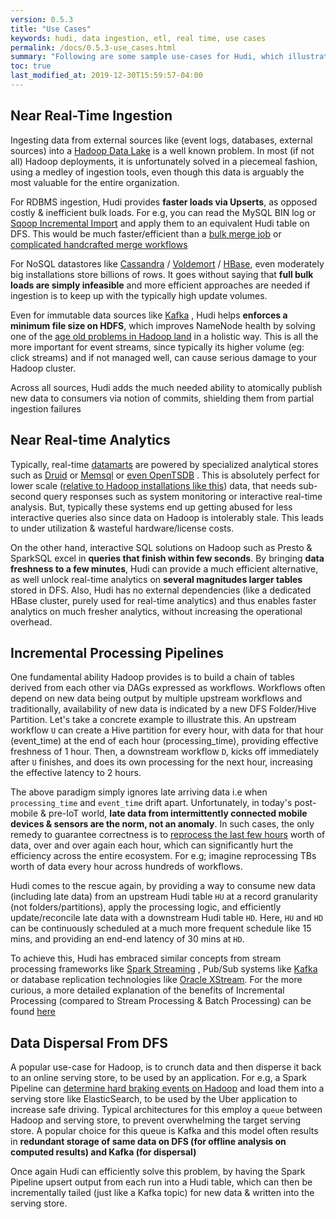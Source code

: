 ```yaml
---
version: 0.5.3
title: "Use Cases"
keywords: hudi, data ingestion, etl, real time, use cases
permalink: /docs/0.5.3-use_cases.html
summary: "Following are some sample use-cases for Hudi, which illustrate the benefits in terms of faster processing & increased efficiency"
toc: true
last_modified_at: 2019-12-30T15:59:57-04:00
---
```


## Near Real-Time Ingestion

Ingesting data from external sources like (event logs, databases, external sources) into a [Hadoop Data Lake](http://martinfowler.com/bliki/DataLake.html) is a well known problem.
In most (if not all) Hadoop deployments, it is unfortunately solved in a piecemeal fashion, using a medley of ingestion tools,
even though this data is arguably the most valuable for the entire organization.

For RDBMS ingestion, Hudi provides __faster loads via Upserts__, as opposed costly & inefficient bulk loads. For e.g, you can read the MySQL BIN log or [Sqoop Incremental Import](https://sqoop.apache.org/docs/1.4.2/SqoopUserGuide.html#_incremental_imports) and apply them to an
equivalent Hudi table on DFS. This would be much faster/efficient than a [bulk merge job](https://sqoop.apache.org/docs/1.4.0-incubating/SqoopUserGuide.html#id1770457)
or [complicated handcrafted merge workflows](http://hortonworks.com/blog/four-step-strategy-incremental-updates-hive/)

For NoSQL datastores like [Cassandra](http://cassandra.apache.org/) / [Voldemort](http://www.project-voldemort.com/voldemort/) / [HBase](https://hbase.apache.org/), even moderately big installations store billions of rows.
It goes without saying that __full bulk loads are simply infeasible__ and more efficient approaches are needed if ingestion is to keep up with the typically high update volumes.

Even for immutable data sources like [Kafka](https://kafka.apache.org) , Hudi helps __enforces a minimum file size on HDFS__, which improves NameNode health by solving one of the [age old problems in Hadoop land](https://blog.cloudera.com/blog/2009/02/the-small-files-problem/) in a holistic way. This is all the more important for event streams, since typically its higher volume (eg: click streams) and if not managed well, can cause serious damage to your Hadoop cluster.

Across all sources, Hudi adds the much needed ability to atomically publish new data to consumers via notion of commits, shielding them from partial ingestion failures


## Near Real-time Analytics

Typically, real-time [datamarts](https://en.wikipedia.org/wiki/Data_mart) are powered by specialized analytical stores such as [Druid](http://druid.io/) or [Memsql](http://www.memsql.com/) or [even OpenTSDB](http://opentsdb.net/) .
This is absolutely perfect for lower scale ([relative to Hadoop installations like this](https://blog.twitter.com/2015/hadoop-filesystem-at-twitter)) data, that needs sub-second query responses such as system monitoring or interactive real-time analysis.
But, typically these systems end up getting abused for less interactive queries also since data on Hadoop is intolerably stale. This leads to under utilization & wasteful hardware/license costs.

On the other hand, interactive SQL solutions on Hadoop such as Presto & SparkSQL excel in __queries that finish within few seconds__.
By bringing __data freshness to a few minutes__, Hudi can provide a much efficient alternative, as well unlock real-time analytics on __several magnitudes larger tables__ stored in DFS.
Also, Hudi has no external dependencies (like a dedicated HBase cluster, purely used for real-time analytics) and thus enables faster analytics on much fresher analytics, without increasing the operational overhead.


## Incremental Processing Pipelines

One fundamental ability Hadoop provides is to build a chain of tables derived from each other via DAGs expressed as workflows.
Workflows often depend on new data being output by multiple upstream workflows and traditionally, availability of new data is indicated by a new DFS Folder/Hive Partition.
Let's take a concrete example to illustrate this. An upstream workflow `U` can create a Hive partition for every hour, with data for that hour (event_time) at the end of each hour (processing_time), providing effective freshness of 1 hour.
Then, a downstream workflow `D`, kicks off immediately after `U` finishes, and does its own processing for the next hour, increasing the effective latency to 2 hours.

The above paradigm simply ignores late arriving data i.e when `processing_time` and `event_time` drift apart.
Unfortunately, in today's post-mobile & pre-IoT world, __late data from intermittently connected mobile devices & sensors are the norm, not an anomaly__.
In such cases, the only remedy to guarantee correctness is to [reprocess the last few hours](https://falcon.apache.org/FalconDocumentation.html#Handling_late_input_data) worth of data,
over and over again each hour, which can significantly hurt the efficiency across the entire ecosystem. For e.g; imagine reprocessing TBs worth of data every hour across hundreds of workflows.

Hudi comes to the rescue again, by providing a way to consume new data (including late data) from an upstream Hudi table `HU` at a record granularity (not folders/partitions),
apply the processing logic, and efficiently update/reconcile late data with a downstream Hudi table `HD`. Here, `HU` and `HD` can be continuously scheduled at a much more frequent schedule
like 15 mins, and providing an end-end latency of 30 mins at `HD`.

To achieve this, Hudi has embraced similar concepts from stream processing frameworks like [Spark Streaming](https://spark.apache.org/docs/latest/streaming-programming-guide.html#join-operations) , Pub/Sub systems like [Kafka](http://kafka.apache.org/documentation/#theconsumer)
or database replication technologies like [Oracle XStream](https://docs.oracle.com/cd/E11882_01/server.112/e16545/xstrm_cncpt.htm#XSTRM187).
For the more curious, a more detailed explanation of the benefits of Incremental Processing (compared to Stream Processing & Batch Processing) can be found [here](https://www.oreilly.com/ideas/ubers-case-for-incremental-processing-on-hadoop)


## Data Dispersal From DFS

A popular use-case for Hadoop, is to crunch data and then disperse it back to an online serving store, to be used by an application.
For e.g, a Spark Pipeline can [determine hard braking events on Hadoop](https://eng.uber.com/telematics/) and load them into a serving store like ElasticSearch, to be used by the Uber application to increase safe driving. Typical architectures for this employ a `queue` between Hadoop and serving store, to prevent overwhelming the target serving store.
A popular choice for this queue is Kafka and this model often results in __redundant storage of same data on DFS (for offline analysis on computed results) and Kafka (for dispersal)__

Once again Hudi can efficiently solve this problem, by having the Spark Pipeline upsert output from
each run into a Hudi table, which can then be incrementally tailed (just like a Kafka topic) for new data & written into the serving store.
